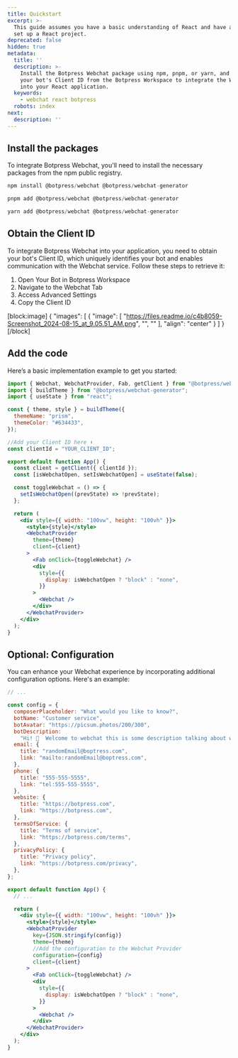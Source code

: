 ```yaml
---
title: Quickstart
excerpt: >-
  This guide assumes you have a basic understanding of React and have already
  set up a React project.
deprecated: false
hidden: true
metadata:
  title: ''
  description: >-
    Install the Botpress Webchat package using npm, pnpm, or yarn, and obtain
    your bot's Client ID from the Botpress Workspace to integrate the Webchat
    into your React application.
  keywords:
    - webchat react botpress
  robots: index
next:
  description: ''
---
```

## Install the packages

To integrate Botpress Webchat, you'll need to install the necessary packages from the npm public registry.

```javascript npm
npm install @botpress/webchat @botpress/webchat-generator
```
```javascript pnpm
pnpm add @botpress/webchat @botpress/webchat-generator
```
```javascript yarn
yarn add @botpress/webchat @botpress/webchat-generator
```

## Obtain the Client ID

To integrate Botpress Webchat into your application, you need to obtain your bot's Client ID, which uniquely identifies your bot and enables communication with the Webchat service. Follow these steps to retrieve it:

1. Open Your Bot in Botpress Workspace
2. Navigate to the Webchat Tab
3. Access Advanced Settings
4. Copy the Client ID

[block:image]
{
  "images": [
    {
      "image": [
        "https://files.readme.io/c4b8059-Screenshot_2024-08-15_at_9.05.51_AM.png",
        "",
        ""
      ],
      "align": "center"
    }
  ]
}
[/block]


## Add the code

Here’s a basic implementation example to get you started:

```jsx App.tsx
import { Webchat, WebchatProvider, Fab, getClient } from "@botpress/webchat";
import { buildTheme } from "@botpress/webchat-generator";
import { useState } from "react";

const { theme, style } = buildTheme({
  themeName: "prism",
  themeColor: "#634433",
});

//Add your Client ID here ⬇️
const clientId = "YOUR_CLIENT_ID";

export default function App() {
  const client = getClient({ clientId });
  const [isWebchatOpen, setIsWebchatOpen] = useState(false);

  const toggleWebchat = () => {
    setIsWebchatOpen((prevState) => !prevState);
  };

  return (
    <div style={{ width: "100vw", height: "100vh" }}>
      <style>{style}</style>
      <WebchatProvider
        theme={theme}
        client={client}
      >
        <Fab onClick={toggleWebchat} />
        <div
          style={{
            display: isWebchatOpen ? "block" : "none",
          }}
        >
          <Webchat />
        </div>
      </WebchatProvider>
    </div>
  );
}
```

## Optional: Configuration

You can enhance your Webchat experience by incorporating additional configuration options. Here's an example:

```jsx App.tsx
// ...

const config = {
  composerPlaceholder: "What would you like to know?",
  botName: "Customer service",
  botAvatar: "https://picsum.photos/200/300",
  botDescription:
    "Hi! 👋  Welcome to webchat this is some description talking about what it is. This might be a bit longer when expanded.",
  email: {
    title: "randomEmail@boptress.com",
    link: "mailto:randomEmail@boptress.com",
  },
  phone: {
    title: "555-555-5555",
    link: "tel:555-555-5555",
  },
  website: {
    title: "https://botpress.com",
    link: "https://botpress.com",
  },
  termsOfService: {
    title: "Terms of service",
    link: "https://botpress.com/terms",
  },
  privacyPolicy: {
    title: "Privacy policy",
    link: "https://botpress.com/privacy",
  },
};

export default function App() {
  // ...

  return (
    <div style={{ width: "100vw", height: "100vh" }}>
      <style>{style}</style>
      <WebchatProvider
        key={JSON.stringify(config)}
        theme={theme}
        //Add the configuration to the Webchat Provider
        configuration={config}
        client={client}
      >
        <Fab onClick={toggleWebchat} />
        <div
          style={{
            display: isWebchatOpen ? "block" : "none",
          }}
        >
          <Webchat />
        </div>
      </WebchatProvider>
    </div>
  );
}
```